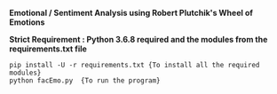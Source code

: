 **Emotional / Sentiment Analysis using Robert Plutchik's Wheel of Emotions**

__Strict Requirement : Python 3.6.8 required and the modules from the requirements.txt file__ 


```
pip install -U -r requirements.txt {To install all the required modules}
python facEmo.py  {To run the program}
```